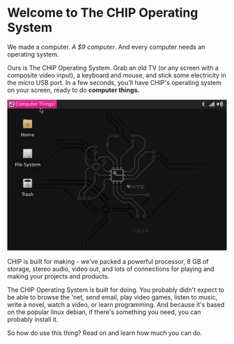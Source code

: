 # Welcome to The CHIP Operating System

We made a computer. *A $9 computer*. And every computer needs an operating system. 

Ours is The CHIP Operating System. Grab an old TV (or any screen with a composite video input), a keyboard and mouse, and stick some electricity in the micro USB port. In a few seconds, you'll have CHIP's operating system on your screen, ready to do **computer things.** 

![DERP desktop](images/screen_desktop.jpg)

CHIP is built for making - we've packed a powerful processor, 8 GB of storage, stereo audio, video out,  and lots of connections for playing and making your projects and products. 

The CHIP Operating System is built for doing. You probably didn't expect to be able to browse the 'net, send email, play video games, listen to music, write a novel, watch a video, or learn programming. And because it's based on the popular linux debian, if there's something you need, you can probably install it. 

So how do use this thing? Read on and learn how much you can do. 
